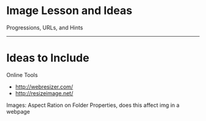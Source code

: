 # Image Lesson and Ideas
Progressions, URLs, and Hints



---

# Ideas to Include
Online Tools
- http://webresizer.com/
- http://resizeimage.net/

Images: Aspect Ration on  Folder Properties, does this affect img in a webpage
